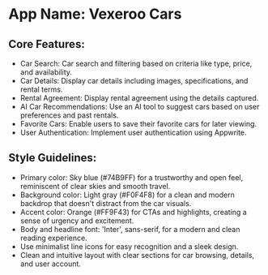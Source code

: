 # **App Name**: Vexeroo Cars

## Core Features:

- Car Search: Car search and filtering based on criteria like type, price, and availability.
- Car Details: Display car details including images, specifications, and rental terms.
- Rental Agreement: Display rental agreement using the details captured.
- AI Car Recommendations: Use an AI tool to suggest cars based on user preferences and past rentals.
- Favorite Cars: Enable users to save their favorite cars for later viewing.
- User Authentication: Implement user authentication using Appwrite.

## Style Guidelines:

- Primary color: Sky blue (#74B9FF) for a trustworthy and open feel, reminiscent of clear skies and smooth travel.
- Background color: Light gray (#F0F4F8) for a clean and modern backdrop that doesn't distract from the car visuals.
- Accent color: Orange (#FF9F43) for CTAs and highlights, creating a sense of urgency and excitement.
- Body and headline font: 'Inter', sans-serif, for a modern and clean reading experience.
- Use minimalist line icons for easy recognition and a sleek design.
- Clean and intuitive layout with clear sections for car browsing, details, and user account.
